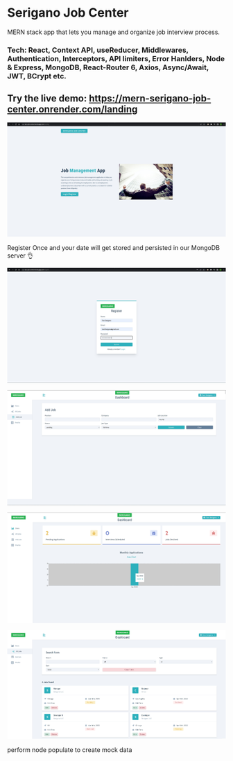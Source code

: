 
# Serigano Job Center

MERN stack app that lets you manage and organize job interview process.

### Tech: React, Context API, useReducer, Middlewares, Authentication, Interceptors, API limiters, Error Hanlders, Node & Express, MongoDB, React-Router 6, Axios, Async/Await, JWT, BCrypt etc.

## Try the live demo: https://mern-serigano-job-center.onrender.com/landing


![alt text](https://github.com/taroserigano/mern-serigano-job-management-app_/blob/main/pics/1.jpg)

Register Once and your date will get stored and persisted in our MongoDB server 👌

![alt text](https://github.com/taroserigano/mern-serigano-job-management-app_/blob/main/pics/2.jpg)

![alt text](https://github.com/taroserigano/mern-serigano-job-management-app_/blob/main/pics/3.jpg)

![alt text](https://github.com/taroserigano/mern-serigano-job-management-app_/blob/main/pics/4.jpg)

![alt text](https://github.com/taroserigano/mern-serigano-job-management-app_/blob/main/pics/5.jpg)

perform node populate to create mock data
